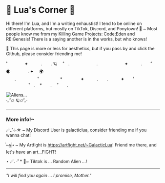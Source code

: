 # 🌌 Lua's Corner 🚀

Hi there! I'm Lua, and I'm a writing enhaustist! I tend to be online on different platforms, but mostly on TikTok, Discord, and Ponytown!
🌠 ~ Most people know me from my Killing Game Projects: Code;Eden and RE:Genesis! There is a saying another is in the works, but who knows!

🌟 This page is more or less for aesthetics, but if you pass by and click the Github, please consider friending me! 

˚　　　　✦　　　.　　. 🪐　 ˚　.　　　　 　　.　　　　　　 ✦　　　.　　˚　🌒　　　　. ✦ 　🌍  
 　　.  　 　　　˚　　　　　*　　 　　✦　　　.　　.　　　✦　　˚ 　　　 　　˚　.　*　　. 　˚　　.

![Aliens...](https://i.pinimg.com/originals/10/78/81/10788196f1e6412a25b9c7beefbc0f36.gif)  
*‎‧₊˚✩ 🪐✩˚₊‧*

---

### More info!~  
☄︎₊˚⊹☆ ~ My Discord User is galacticlua, consider friending me if you wanna chat!

๋⭑🛸๋⭑ ~ My Artfight is <https://artfight.net/~GalacticLua>! Friend me there, and let's have an art...FIGHT!

⋆ ☄︎.
·˚ * 🔭~ Tiktok is ... Random Alien ...! 

---

*"I will find you again ... I promise, Mother."*


